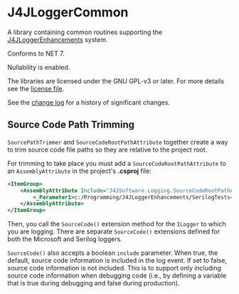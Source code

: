 # J4JLoggerCommon

A library containing common routines supporting the [J4JLoggerEnhancements](../../README.md) system.

Conforms to NET 7.

Nullability is enabled.

The libraries are licensed under the GNU GPL-v3 or later. For more details see the [license file](../../LICENSE.md).

See the [change log](changes.md) for a history of significant changes.

## Source Code Path Trimming

`SourcePathTrimmer` and `SourceCodeRootPathAttribute` together create a way to trim source code file paths so they are relative to the project root.

For trimming to take place you must add a `SourceCodeRootPathAttribute` to an `AssemblyAttribute` in the project's **.csproj** file:

```xml
<ItemGroup>
    <AssemblyAttribute Include="J4JSoftware.Logging.SourceCodeRootPathAttribute">
        <_Parameter1>c:/Programming/J4JLoggerEnhancements/SerilogTests</_Parameter1>
    </AssemblyAttribute>
</ItemGroup>
```

Then, you call the `SourceCode()` extension method for the `ILogger` to which you are logging. There are separate `SourceCode()` extensions defined for both the Microsoft and Serilog loggers.

`SourceCode()` also accepts a boolean `include` parameter. When true, the default, source code information is included in the log event. If set to false, source code information is not included. This is to support only including source code information when debugging code (i.e., by defining a variable that is true during debugging and false during production).
